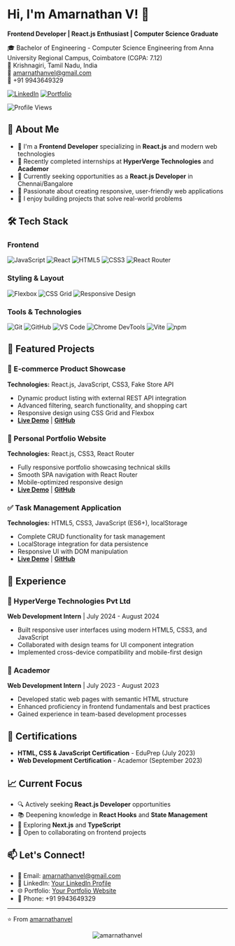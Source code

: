 # Hi, I'm Amarnathan V! 👋

**Frontend Developer | React.js Enthusiast | Computer Science Graduate**

🎓 Bachelor of Engineering - Computer Science Engineering from Anna University Regional Campus, Coimbatore (CGPA: 7.12)  
📍 Krishnagiri, Tamil Nadu, India  
📧 amarnathanvel@gmail.com  
📱 +91 9943649329  

[![LinkedIn](https://img.shields.io/badge/LinkedIn-0077B5?style=for-the-badge&logo=linkedin&logoColor=white)](your-linkedin-url)
[![Portfolio](https://img.shields.io/badge/Portfolio-000000?style=for-the-badge&logo=About.me&logoColor=white)](your-portfolio-url)

![Profile Views](https://komarev.com/ghpvc/?username=amarnathanvel&color=blue)

## 🚀 About Me

- 🔭 I'm a **Frontend Developer** specializing in **React.js** and modern web technologies
- 💼 Recently completed internships at **HyperVerge Technologies** and **Academor**
- 🌱 Currently seeking opportunities as a **React.js Developer** in Chennai/Bangalore
- 🎯 Passionate about creating responsive, user-friendly web applications
- 📝 I enjoy building projects that solve real-world problems

## 🛠️ Tech Stack

### Frontend
![JavaScript](https://img.shields.io/badge/JavaScript-ES6+-F7DF1E?style=for-the-badge&logo=javascript&logoColor=black)
![React](https://img.shields.io/badge/React-20232A?style=for-the-badge&logo=react&logoColor=61DAFB)
![HTML5](https://img.shields.io/badge/HTML5-E34F26?style=for-the-badge&logo=html5&logoColor=white)
![CSS3](https://img.shields.io/badge/CSS3-1572B6?style=for-the-badge&logo=css3&logoColor=white)
![React Router](https://img.shields.io/badge/React_Router-CA4245?style=for-the-badge&logo=react-router&logoColor=white)

### Styling & Layout
![Flexbox](https://img.shields.io/badge/Flexbox-1572B6?style=for-the-badge&logo=css3&logoColor=white)
![CSS Grid](https://img.shields.io/badge/CSS_Grid-1572B6?style=for-the-badge&logo=css3&logoColor=white)
![Responsive Design](https://img.shields.io/badge/Responsive_Design-02569B?style=for-the-badge&logo=css3&logoColor=white)

### Tools & Technologies
![Git](https://img.shields.io/badge/Git-F05032?style=for-the-badge&logo=git&logoColor=white)
![GitHub](https://img.shields.io/badge/GitHub-100000?style=for-the-badge&logo=github&logoColor=white)
![VS Code](https://img.shields.io/badge/VS_Code-0078D4?style=for-the-badge&logo=visual%20studio%20code&logoColor=white)
![Chrome DevTools](https://img.shields.io/badge/Chrome_DevTools-4285F4?style=for-the-badge&logo=google-chrome&logoColor=white)
![Vite](https://img.shields.io/badge/Vite-B73BFE?style=for-the-badge&logo=vite&logoColor=FFD62E)
![npm](https://img.shields.io/badge/npm-CB3837?style=for-the-badge&logo=npm&logoColor=white)

## 🚀 Featured Projects

### 🛒 E-commerce Product Showcase
**Technologies:** React.js, JavaScript, CSS3, Fake Store API
- Dynamic product listing with external REST API integration
- Advanced filtering, search functionality, and shopping cart
- Responsive design using CSS Grid and Flexbox
- **[Live Demo](your-live-demo-url)** | **[GitHub](your-github-repo-url)**

### 💼 Personal Portfolio Website
**Technologies:** React.js, CSS3, React Router
- Fully responsive portfolio showcasing technical skills
- Smooth SPA navigation with React Router
- Mobile-optimized responsive design
- **[Live Demo](your-live-demo-url)** | **[GitHub](your-github-repo-url)**

### ✅ Task Management Application
**Technologies:** HTML5, CSS3, JavaScript (ES6+), localStorage
- Complete CRUD functionality for task management
- LocalStorage integration for data persistence
- Responsive UI with DOM manipulation
- **[Live Demo](your-live-demo-url)** | **[GitHub](your-github-repo-url)**

## 💼 Experience

### 🏢 HyperVerge Technologies Pvt Ltd
**Web Development Intern** | July 2024 - August 2024
- Built responsive user interfaces using modern HTML5, CSS3, and JavaScript
- Collaborated with design teams for UI component integration
- Implemented cross-device compatibility and mobile-first design

### 🏢 Academor
**Web Development Intern** | July 2023 - August 2023
- Developed static web pages with semantic HTML structure
- Enhanced proficiency in frontend fundamentals and best practices
- Gained experience in team-based development processes

## 📜 Certifications

- **HTML, CSS & JavaScript Certification** - EduPrep (July 2023)
- **Web Development Certification** - Academor (September 2023)

## 📈 Current Focus

- 🔍 Actively seeking **React.js Developer** opportunities
- 📚 Deepening knowledge in **React Hooks** and **State Management**
- 🎯 Exploring **Next.js** and **TypeScript**
- 🤝 Open to collaborating on frontend projects

## 📫 Let's Connect!

- 📧 Email: amarnathanvel@gmail.com
- 💼 LinkedIn: [Your LinkedIn Profile](your-linkedin-url)
- 🌐 Portfolio: [Your Portfolio Website](your-portfolio-url)
- 📱 Phone: +91 9943649329

---

⭐️ From [amarnathanvel](https://github.com/amarnathanvel)

<!-- Visitor Badge -->
<p align="center">
  <img src="https://komarev.com/ghpvc/?username=amarnathanvel&label=Profile%20views&color=0e75b6&style=flat" alt="amarnathanvel" />
</p>
